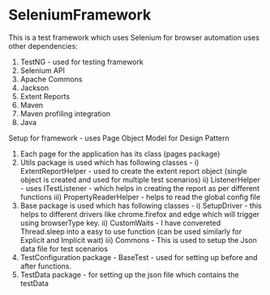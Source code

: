 # SeleniumFramework
This is a test framework which uses Selenium for browser automation uses other dependencies:
1) TestNG - used for testing framework
2) Selenium API
3) Apache Commons
4) Jackson
5) Extent Reports
6) Maven
7) Maven profiling integration
8) Java

Setup for framework - uses Page Object Model for Design Pattern
1) Each page for the application has its class (pages package)
2) Utils package is used which has following classes - 
i) ExtentReportHelper - used to create the extent report object (single object is created and used for multiple test scenarios)
ii) ListenerHelper - uses ITestListener - which helps in creating the report as per different functions
iii) PropertyReaderHelper - helps to read the global config file
3) Base package is used which has following classes - 
i) SetupDriver - this helps to different drivers like chrome.firefox and edge which will trigger using browserType key.
ii) CustomWaits - I have convereted Thread.sleep into a easy to use function (can be used similarly for Explicit and Implicit wait)
iii) Commons - This is used to setup the Json data file for test scenarios
4) TestConfiguration package - BaseTest - used for setting up before and after functions.
5) TestData package - for setting up the json file which contains the testData
